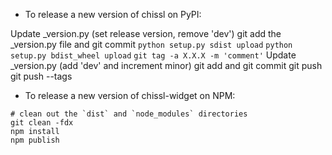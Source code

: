 - To release a new version of chissl on PyPI:

Update _version.py (set release version, remove 'dev')
git add the _version.py file and git commit
`python setup.py sdist upload`
`python setup.py bdist_wheel upload`
`git tag -a X.X.X -m 'comment'`
Update _version.py (add 'dev' and increment minor)
git add and git commit
git push
git push --tags

- To release a new version of chissl-widget on NPM:

```
# clean out the `dist` and `node_modules` directories
git clean -fdx
npm install
npm publish
```